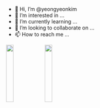 - 👋 Hi, I’m @yeongyeonkim
- 👀 I’m interested in ...
- 🌱 I’m currently learning ...
- 💞️ I’m looking to collaborate on ...
- 📫 How to reach me ...

<!---
yeongyeonkim/yeongyeonkim is a ✨ special ✨ repository because its `README.md` (this file) appears on your GitHub profile.
You can click the Preview link to take a look at your changes.
--->


<img src = "https://user-images.githubusercontent.com/45118806/145337868-01f9d5bb-5178-48df-b1b9-28f58dd94724.jpg" width="20%" height="20%">
<img src = "https://user-images.githubusercontent.com/45118806/145338014-2b9aaa61-a646-42ca-b4ca-bf8825ab45d6.png" width="20%" height="20%">
